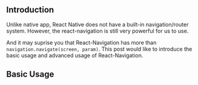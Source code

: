## Introduction
Unlike native app, React Native does not have a built-in navigation/router system. However, the react-navigation is still very powerful for us to use. 

And it may suprise you that React-Navigation has more than `navigation.navigate(screen, param)`. This post would like to introduce the basic usage and advanced usage of React-Navigation.

## Basic Usage